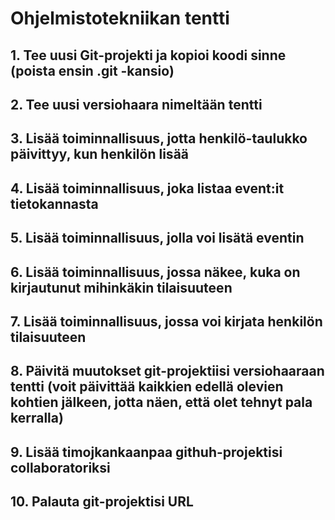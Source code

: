 # Ohjelmistotekniikan tentti

## 1. Tee uusi Git-projekti ja kopioi koodi sinne (poista ensin .git -kansio)

## 2. Tee uusi versiohaara nimeltään tentti

## 3. Lisää toiminnallisuus, jotta henkilö-taulukko päivittyy, kun henkilön lisää

## 4. Lisää toiminnallisuus, joka listaa event:it tietokannasta

## 5. Lisää toiminnallisuus, jolla voi lisätä eventin

## 6. Lisää toiminnallisuus, jossa näkee, kuka on kirjautunut mihinkäkin tilaisuuteen

## 7. Lisää toiminnallisuus, jossa voi kirjata henkilön tilaisuuteen

## 8. Päivitä muutokset git-projektiisi versiohaaraan tentti (voit päivittää kaikkien edellä olevien kohtien jälkeen, jotta näen, että olet tehnyt pala kerralla)

## 9. Lisää timojkankaanpaa githuh-projektisi collaboratoriksi

## 10. Palauta git-projektisi URL
